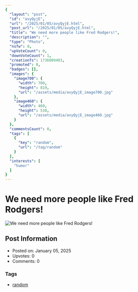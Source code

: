 ```yaml
---
{
  "layout": "post",
  "id": "avyQyjE",
  "url": "/2025/01/05/avyQyjE.html",
  "post_url": "/2025/01/05/avyQyjE.html",
  "title": "We need more people like Fred Rodgers!",
  "description": "",
  "type": "Photo",
  "nsfw": 0,
  "upVoteCount": 0,
  "downVoteCount": 1,
  "creationTs": 1736089403,
  "promoted": 0,
  "badges": [],
  "images": {
    "image700": {
      "width": 700,
      "height": 819,
      "url": "/assets/media/avyQyjE_image700.jpg"
    },
    "image460": {
      "width": 460,
      "height": 538,
      "url": "/assets/media/avyQyjE_image460.jpg"
    }
  },
  "commentsCount": 0,
  "tags": [
    {
      "key": "random",
      "url": "/tag/random"
    }
  ],
  "interests": [
    "humor"
  ]
}
---
```


# We need more people like Fred Rodgers!

![We need more people like Fred Rodgers!](/assets/media/avyQyjE_image700.jpg)

## Post Information

- Posted on: January 05, 2025
- Upvotes: 0
- Comments: 0

### Tags

- [random](/tag/random)
